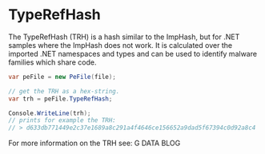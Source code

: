 # TypeRefHash

The TypeRefHash (TRH) is a hash similar to the ImpHash, but for .NET samples where the ImpHash does not work.
It is calculated over the imported .NET namespaces and types and can be used to identify malware families which share code.

```csharp
var peFile = new PeFile(file);

// get the TRH as a hex-string.
var trh = peFile.TypeRefHash;

Console.WriteLine(trh);
// prints for example the TRH:
// > d633db771449e2c37e1689a8c291a4f4646ce156652a9dad5f67394c0d92a8c4
```

For more information on the TRH see: G DATA BLOG
